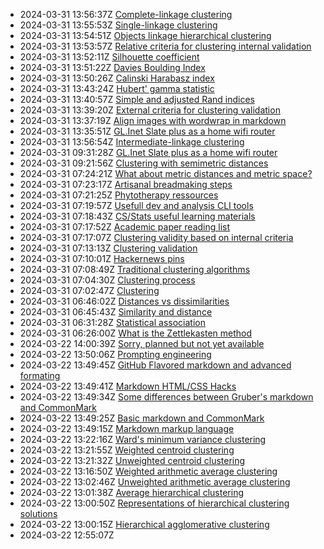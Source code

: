 * 2024-03-31 13:56:37Z [Complete-linkage clustering](../30)
* 2024-03-31 13:55:53Z [Single-linkage clustering](../29)
* 2024-03-31 13:54:51Z [Objects linkage hierarchical clustering](../28)
* 2024-03-31 13:53:57Z [Relative criteria for clustering internal validation](../27)
* 2024-03-31 13:52:11Z [Silhouette coefficient](../26)
* 2024-03-31 13:51:22Z [Davies Boulding Index](../25)
* 2024-03-31 13:50:26Z [Calinski Harabasz index](../24)
* 2024-03-31 13:43:24Z [Hubert' gamma statistic](../22)
* 2024-03-31 13:40:57Z [Simple and adjusted Rand indices](../21)
* 2024-03-31 13:39:20Z [External criteria for clustering validation](../20)
* 2024-03-31 13:37:19Z [Align images with wordwrap in markdown](../19)
* 2024-03-31 13:35:51Z [GL.Inet Slate plus as a home wifi router](../47)
* 2024-03-31 13:56:54Z [Intermediate-linkage clustering](../31)
* 2024-03-31 09:31:28Z [GL.Inet Slate plus as a home wifi router](../18)
* 2024-03-31 09:21:56Z [Clustering with semimetric distances](../17)
* 2024-03-31 07:24:21Z [What about metric distances and metric space?](../16)
* 2024-03-31 07:23:17Z [Artisanal breadmaking steps](../15)
* 2024-03-31 07:21:25Z [Phytotherapy ressources](../14)
* 2024-03-31 07:19:57Z [Usefull dev and analysis CLI tools](../13)
* 2024-03-31 07:18:43Z [CS/Stats useful learning materials](../12)
* 2024-03-31 07:17:52Z [Academic paper reading list ](../11)
* 2024-03-31 07:17:07Z [Clustering validity based on internal criteria](../10)
* 2024-03-31 07:13:13Z [Clustering validation](../9)
* 2024-03-31 07:10:01Z [Hackernews pins ](../8)
* 2024-03-31 07:08:49Z [Traditional clustering algorithms](../7)
* 2024-03-31 07:04:30Z [Clustering process](../6)
* 2024-03-31 07:02:47Z [Clustering](../5)
* 2024-03-31 06:46:02Z [Distances vs dissimilarities](../4)
* 2024-03-31 06:45:43Z [Similarity and distance](../3)
* 2024-03-31 06:31:28Z [Statistical association](../2)
* 2024-03-31 06:26:00Z [What is the Zettlekasten method](../1)
* 2024-03-22 14:00:39Z [Sorry, planned but not yet available](../0)
* 2024-03-22 13:50:06Z [Prompting engineering](../46)
* 2024-03-22 13:49:45Z [GitHub Flavored markdown and advanced formating](../43)
* 2024-03-22 13:49:41Z [Markdown HTML/CSS Hacks](../44)
* 2024-03-22 13:49:34Z [Some differences between Gruber's markdown and CommonMark ](../42)
* 2024-03-22 13:49:25Z [Basic markdown and CommonMark](../41)
* 2024-03-22 13:49:15Z [Markdown markup language](../40)
* 2024-03-22 13:22:16Z [Ward's minimum variance clustering](../39)
* 2024-03-22 13:21:55Z [Weighted centroid clustering](../38)
* 2024-03-22 13:21:32Z [Unweighted centroid clustering](../37)
* 2024-03-22 13:16:50Z [Weighted arithmetic average clustering](../36)
* 2024-03-22 13:02:46Z [Unweighted arithmetic average clustering](../35)
* 2024-03-22 13:01:38Z [Average hierarchical clustering](../34)
* 2024-03-22 13:00:50Z [Representations of hierarchical clustering solutions](../33)
* 2024-03-22 13:00:15Z [Hierarchical agglomerative clustering](../32)
* 2024-03-22 12:55:07Z [](../23)
